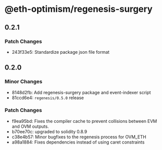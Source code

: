 # @eth-optimism/regenesis-surgery

## 0.2.1

### Patch Changes

- 243f33e5: Standardize package json file format

## 0.2.0

### Minor Changes

- 8148d2fb: Add regenesis-surgery package and event-indexer script
- 81ccd6e4: `regenesis/0.5.0` release

### Patch Changes

- f9ea95bd: Fixes the compiler cache to prevent collisions between EVM and OVM outputs.
- b70ee70c: upgraded to solidity 0.8.9
- c38e4b57: Minor bugfixes to the regenesis process for OVM_ETH
- a98a1884: Fixes dependencies instead of using caret constraints
